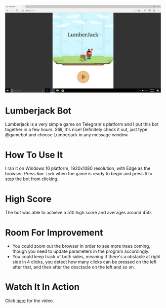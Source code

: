 ![alt tag](https://raw.githubusercontent.com/xphoniex/Lumberjack-Bot/master/lumber.jpg)

# Lumberjack Bot

Lumberjack is a very simple game on Telegram's platform and I put this bot together in a few hours. Still, it's nice! Definitely check it out, just type @gamebot and choose Lumberjack in any message window.

# How To Use It

I ran it on Windows 10 platform, 1920x1080 resolution, with Edge as the browser. Press `Num Lock` when the game is ready to begin and press `R` to stop the bot from clicking.

# High Score

The bot was able to achieve a 510 high score and averages around 450.

# Room For Improvement

* You could zoom out the browser in order to see more trees coming, though you need to update parameters in the program accordingly.
* You could keep track of both sides, meaning if there's a obstacle at right side in 4 clicks, you detect how many clicks can be pressed on the left after that, and then after the obsctacle on the left and so on.

# Watch It In Action

Click [here](https://raw.githubusercontent.com/xphoniex/Lumberjack-Bot/master/lumber.mp4) for the video.
